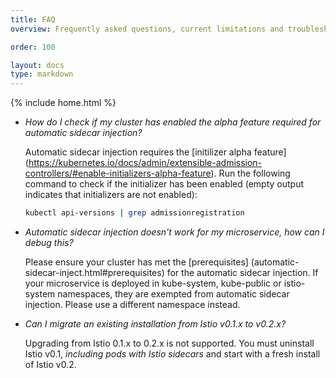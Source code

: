 ```yaml
---
title: FAQ
overview: Frequently asked questions, current limitations and troubleshooting tips on this topic.

order: 100

layout: docs
type: markdown
---
```

{% include home.html %}

* _How do I check if my cluster has enabled the alpha feature required for automatic sidecar injection?_

  Automatic sidecar injection requires the [initilizer alpha feature] (https://kubernetes.io/docs/admin/extensible-admission-controllers/#enable-initializers-alpha-feature).
  Run the following command to check if the initializer has been enabled (empty output indicates that initializers are not enabled):
 
  ```bash
  kubectl api-versions | grep admissionregistration
  ```

* _Automatic sidecar injection doesn't work for my microservice, how can I debug this?_
  
  Please ensure your cluster has met the [prerequisites] (automatic-sidecar-inject.html#prerequisites) for the automatic sidecar injection.  If your microservice is deployed in kube-system, kube-public or istio-system namespaces, they are exempted from automatic sidecar injection.  Please use a different namespace instead.
  
* _Can I migrate an existing installation from Istio v0.1.x to v0.2.x?_
  
  Upgrading from Istio 0.1.x to 0.2.x is not supported. You must uninstall Istio v0.1, _including pods with Istio sidecars_ and start with a fresh install of Istio v0.2.
